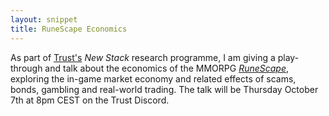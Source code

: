 ```yaml
---
layout: snippet
title: RuneScape Economics
---
```


As part of [Trust's](https://trust.support/) *New Stack* research programme, I am giving a play-through and talk about the economics of the MMORPG [*RuneScape*](https://en.wikipedia.org/wiki/RuneScape), exploring the in-game market economy and related effects of scams, bonds, gambling and real-world trading. The talk will be Thursday October 7th at 8pm CEST on the Trust Discord.
